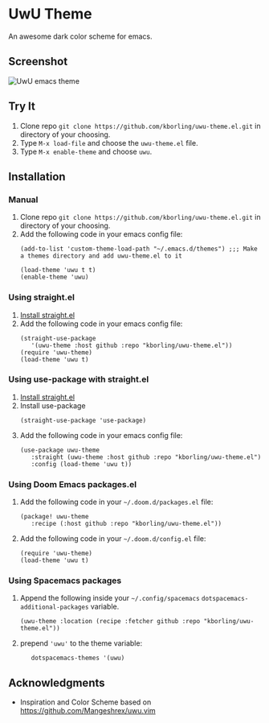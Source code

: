 # UwU Theme
An awesome dark color scheme for emacs.

## Screenshot
![UwU emacs theme](https://github.com/kborling/uwu.el/blob/main/uwu.png)

## Try It

1. Clone repo `git clone https://github.com/kborling/uwu-theme.el.git` in directory of your choosing.
2. Type `M-x load-file` and choose the `uwu-theme.el` file.
3. Type `M-x enable-theme` and choose `uwu`.

## Installation

### Manual
1. Clone repo `git clone https://github.com/kborling/uwu-theme.el.git` in directory of your choosing. 
2. Add the following code in your emacs config file:
   ```elisp
   (add-to-list 'custom-theme-load-path "~/.emacs.d/themes") ;;; Make a themes directory and add uwu-theme.el to it

   (load-theme 'uwu t t)
   (enable-theme 'uwu)
   ```
   
### Using straight.el
1. [Install straight.el](https://github.com/raxod502/straight.el#getting-started)
2. Add the following code in your emacs config file:
   ```elisp
   (straight-use-package
      '(uwu-theme :host github :repo "kborling/uwu-theme.el"))
   (require 'uwu-theme)
   (load-theme 'uwu t)
   ```
   
### Using use-package with straight.el
1. [Install straight.el](https://github.com/raxod502/straight.el#getting-started)
2. Install use-package
   ```elisp
   (straight-use-package 'use-package)
   ```
4. Add the following code in your emacs config file:
   ```elisp
   (use-package uwu-theme
      :straight (uwu-theme :host github :repo "kborling/uwu-theme.el")
      :config (load-theme 'uwu t))
   ```
   
### Using Doom Emacs packages.el
1. Add the following code in your `~/.doom.d/packages.el` file:
   ```elisp
   (package! uwu-theme
      :recipe (:host github :repo "kborling/uwu-theme.el"))
   ```
2. Add the following code in your `~/.doom.d/config.el` file:
   ```elisp
   (require 'uwu-theme)
   (load-theme 'uwu t)
   ```
   
### Using Spacemacs packages
1. Append the following inside your `~/.config/spacemacs` `dotspacemacs-additional-packages` variable.
    ```elisp
    (uwu-theme :location (recipe :fetcher github :repo "kborling/uwu-theme.el"))
    ```
2. prepend `'uwu'` to the theme variable:
   ```elisp
      dotspacemacs-themes '(uwu)
   ```
   
## Acknowledgments
- Inspiration and Color Scheme based on https://github.com/Mangeshrex/uwu.vim
